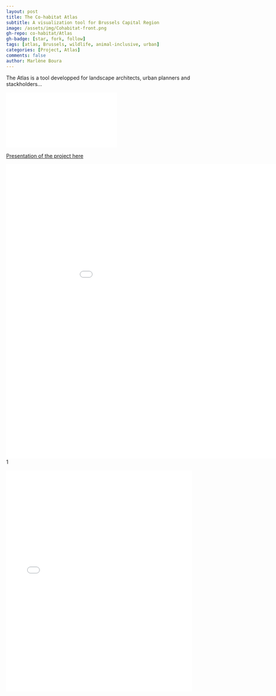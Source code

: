 ```yaml
---
layout: post
title: The Co-habitat Atlas
subtitle: A visualization tool for Brussels Capital Region
image: /assets/img/Cohabitat-front.png
gh-repo: co-habitat/Atlas
gh-badge: [star, fork, follow]
tags: [atlas, Brussels, wildlife, animal-inclusive, urban]
categories: [Project, Atlas]
comments: false
author: Marlène Boura
---
```


The Atlas is a tool developped for landscape architects, urban planners and stackholders...

![The San Juan Mountains are beautiful!](/assets/img/Habitats.pdf "Habitats in Brussels Capital Region")

<a href="/assets/doc/COHABITAT_brochure.pdf">Presentation of the project here</a>

<embed src="/assets/img/Habitats.pdf" width="1000" height="800" frameborder="0" allowfullscreen>1


<iframe src="./assets/doc/webmaps/Zoogdieren.html" height="600px" width="100%" style="border:none;">Map of the mammals</iframe>
